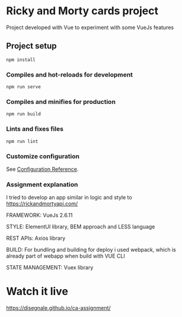 # Ricky and Morty cards project

Project developed with Vue to experiment with some VueJs features

## Project setup
```
npm install
```

### Compiles and hot-reloads for development
```
npm run serve
```

### Compiles and minifies for production
```
npm run build
```

### Lints and fixes files
```
npm run lint
```

### Customize configuration
See [Configuration Reference](https://cli.vuejs.org/config/).

### Assignment explanation
I tried to develop an app similar in logic and style to https://rickandmortyapi.com/

FRAMEWORK: VueJs 2.6.11

STYLE: ElementUI library, BEM approach and LESS language

REST APIs: Axios library

BUILD: For bundling and building for deploy i used webpack, which is already part of webapp when build with VUE CLI 

STATE MANAGEMENT: Vuex library

# Watch it live 
https://disegnale.github.io/ca-assignment/
